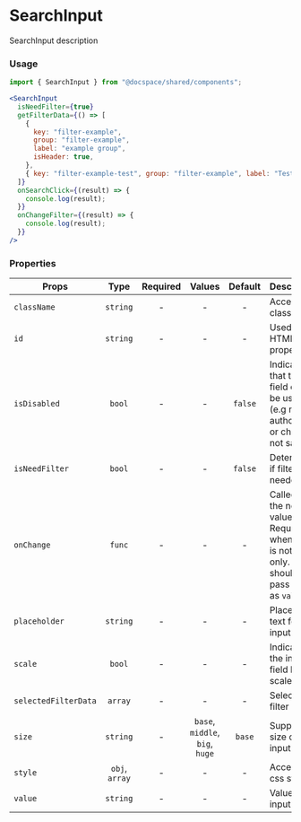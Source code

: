 # SearchInput

SearchInput description

### Usage

```js
import { SearchInput } from "@docspace/shared/components";
```

```jsx
<SearchInput
  isNeedFilter={true}
  getFilterData={() => [
    {
      key: "filter-example",
      group: "filter-example",
      label: "example group",
      isHeader: true,
    },
    { key: "filter-example-test", group: "filter-example", label: "Test" },
  ]}
  onSearchClick={(result) => {
    console.log(result);
  }}
  onChangeFilter={(result) => {
    console.log(result);
  }}
/>
```

### Properties

| Props                |      Type      | Required |             Values              | Default | Description                                                                                            |
| -------------------- | :------------: | :------: | :-----------------------------: | :-----: | ------------------------------------------------------------------------------------------------------ |
| `className`          |    `string`    |    -     |                -                |    -    | Accepts class                                                                                          |
| `id`                 |    `string`    |    -     |                -                |    -    | Used as HTML `id` property                                                                             |
| `isDisabled`         |     `bool`     |    -     |                -                | `false` | Indicates that the field cannot be used (e.g not authorized, or changes not saved)                     |
| `isNeedFilter`       |     `bool`     |    -     |                -                | `false` | Determines if filter is needed                                                                         |
| `onChange`           |     `func`     |    -     |                -                |    -    | Called with the new value. Required when input is not read only. Parent should pass it back as `value` |
| `placeholder`        |    `string`    |    -     |                -                |    -    | Placeholder text for the input                                                                         |
| `scale`              |     `bool`     |    -     |                -                |    -    | Indicates the input field has scale                                                                    |
| `selectedFilterData` |    `array`     |    -     |                -                |    -    | Selected filter data                                                                                   |
| `size`               |    `string`    |    -     | `base`, `middle`, `big`, `huge` | `base`  | Supported size of the input fields.                                                                    |
| `style`              | `obj`, `array` |    -     |                -                |    -    | Accepts css style                                                                                      |
| `value`              |    `string`    |    -     |                -                |    -    | Value of the input                                                                                     |
